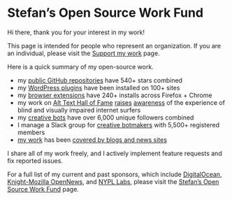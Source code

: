 # Stefan’s Open Source Work Fund

Hi there, thank you for your interest in my work!

This page is intended for people who represent an organization. If you are an individual, please visit the [Support my work](https://stefanbohacek.com/support-my-work/) page.

Here is a quick summary of my open-source work.

- my [public GitHub repositories](https://github.com/stefanbohacek) have 540+ stars combined
- my [WordPress plugins](https://stefanbohacek.com/tag/wordpress-plugin/) have been installed on 100+ sites
- my [browser extensions](https://stefanbohacek.com/tag/browser-extension/) have 240+ installs across Firefox + Chrome
- my work on [Alt Text Hall of Fame](https://alttexthalloffame.org/) [raises](https://mastodon.social/@alttexthalloffame/112417737043903901) [awareness](https://mastodon.social/@alttexthalloffame/112417837637250565) of the experience of blind and visually impaired internet surfers  
- my [creative bots](https://stefans-creative-bots.glitch.me/) have over 6,000 unique followers combined
- I manage a Slack group for [creative botmakers](https://botmakers.org/) with 5,500+ registered members
- [my work](https://stefanbohacek.com/projects/) has been [covered by blogs and news sites](https://stefanbohacek.com/press/)

I share all of my work freely, and I actively implement feature requests and fix reported issues.

For a full list of my current and past sponsors, which include [DigitalOcean](https://www.digitalocean.com/?ref=botwiki), [Knight-Mozilla OpenNews](https://opennews.org/?ref=botwiki), and [NYPL Labs](https://www.nypl.org/collections/labs), please visit the [Stefan’s Open Source Work Fund](https://stefanbohacek.com/stefans-open-source-work-fund/) page.
